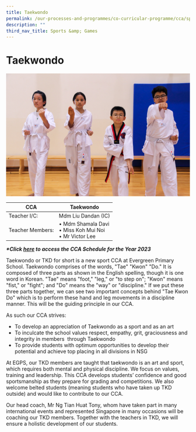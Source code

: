 ```yaml
---
title: Taekwondo
permalink: /our-processes-and-programmes/co-curricular-programme/cca/sports-n-games/taekwondo/
description: ""
third_nav_title: Sports &amp; Games
---
```

# **Taekwondo**

![](/images/CCA%20Photos/img_3235.jpg)

| CCA   	| Taekwondo 	|
|---	|---	|
| Teacher I/C:   	| Mdm Liu Dandan (IC) 	|
| Teacher Members:  	| • Mdm Shamala Davi<br>• Miss Koh Mui Noi<br>• Mr Victor Lee	|



**_\*Click&nbsp;[here](https://docs.google.com/document/d/19yQQeYbcNUBPsW_j2nrgEeGdv8sUMdf_e79um_QsFDM/edit)&nbsp;to access the CCA Schedule for the Year 2023_**

Taekwondo or TKD for short is a new sport CCA at Evergreen Primary School. Taekwondo comprises of the words, "Tae" "Kwon" "Do." It is composed of three parts as shown in the English spelling, though it is one word in Korean. "Tae" means "foot," "leg," or "to step on"; "Kwon" means "fist," or "fight"; and "Do" means the "way" or "discipline." If we put these three parts together, we can see two important concepts behind "Tae Kwon Do" which is to perform these hand and leg movements in a discipline manner. This will be the guiding principle in our CCA.

As such our CCA strives:

* To develop an appreciation of Taekwondo as a sport and as an art
* To inculcate the school values respect, empathy, grit, graciousness and integrity in members&nbsp; through Taekwondo
* To provide students with optimum opportunities to develop their potential and achieve top placing in all divisions in NSG

At EGPS, our TKD members are taught that taekwondo is an art and sport, which requires both mental and physical discipline. We focus on values, training and leadership. This CCA develops students’ confidence and good sportsmanship as they prepare for grading and competitions. We also welcome belted students (meaning students who have taken up TKD outside) and would like to contribute to our CCA.

Our head coach, Mr Ng Tian Huat Tony, whom have taken part in many international events and represented Singapore in many occasions will be coaching our TKD members. Together with the teachers in TKD, we will ensure a holistic development of our students.